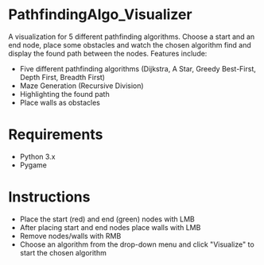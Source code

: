 # PathfindingAlgo_Visualizer
A visualization for 5 different pathfinding algorithms. Choose a start and an end node, place some obstacles and watch the chosen algorithm find and display the found path between the nodes.
Features include: 
- Five different pathfinding algorithms (Dijkstra, A Star, Greedy Best-First, Depth First, Breadth First)
- Maze Generation (Recursive Division)
- Highlighting the found path
- Place walls as obstacles
# Requirements
- Python 3.x
- Pygame
# Instructions
- Place the start (red) and end (green) nodes with LMB
- After placing start and end nodes place walls with LMB
- Remove nodes/walls with RMB
- Choose an algorithm from the drop-down menu and click "Visualize" to start the chosen algorithm
